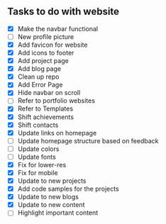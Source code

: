 ## Tasks to do with website

- [X] Make the navbar functional
- [ ] New profile picture
- [X] Add favicon for website
- [X] Add icons to footer
- [X] Add project page
- [X] Add blog page
- [X] Clean up repo
- [X] Add Error Page
- [X] Hide navbar on scroll
- [ ] Refer to portfolio websites
- [X] Refer to Templates
- [X] Shift achievements
- [X] Shift contacts
- [X] Update links on homepage
- [ ] Update homepage structure based on feedback
- [ ] Update colors
- [ ] Update fonts
- [X] Fix for lower-res
- [X] Fix for mobile
- [X] Update to new projects
- [X] Add code samples for the projects
- [X] Update to new blogs
- [X] Update  to new content
- [ ] Highlight important content
